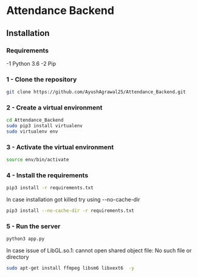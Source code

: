 # Attendance Backend

## Installation

### Requirements

-1 Python 3.6
-2 Pip

### 1 - Clone the repository

```bash
git clone https://github.com/AyushAgrawal25/Attendance_Backend.git
```

### 2 - Create a virtual environment

```bash
cd Attendance_Backend
sudo pip3 install virtualenv
sudo virtualenv env
```

### 3 - Activate the virtual environment

```bash
source env/bin/activate
```

### 4 - Install the requirements

```bash
pip3 install -r requirements.txt
```

In case installation got killed try using --no-cache-dir

```bash
pip3 install --no-cache-dir -r requirements.txt
```

### 5 - Run the server

```bash
python3 app.py
```

In case issue of LibGL.so.1: cannot open shared object file: No such file or directory

```bash
sudo apt-get install ffmpeg libsm6 libxext6  -y
```
